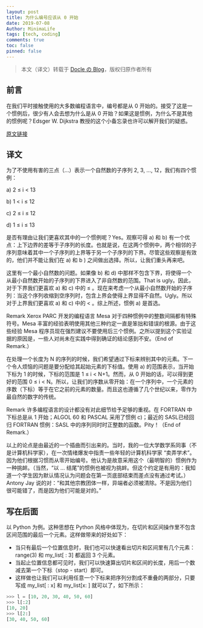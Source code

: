 ```yaml
---
layout: post
title: 为什么编号应该从 0 开始
date: 2019-07-08
Author: MinimaLife
tags: [tech, coding]
comments: true
toc: false
pinned: false
---
```

>本文（译文）转载于 [Docle の Blog](https://docle.github.io/2018/08/26/Why-Numbering-Should-Start-At-Zero/)，版权归原作者所有

## 前言

在我们平时接触使用的大多数编程语言中，编号都是从 0 开始的。接受了这是一个惯例后，很少有人会去想为什么是从 0 开始？如果这是惯例，为什么不是其他的惯例呢？Edsger W. Dijkstra 教授的这个小备忘录也许可以解开我们的疑惑。
<!-- more -->
[原文链接](http://www.cs.utexas.edu/users/EWD/transcriptions/EWD08xx/EWD831.html)

## 译文

为了不使用有害的三点（…）表示一个自然数的子序列 2, 3, …, 12，我们有四个惯例：

a) 2 ≤ i < 13

b) 1 < i ≤ 12

c) 2 ≤ i ≤ 12

d) 1 ≤ i ≤ 13

是否有理由让我们更喜欢其中的一个惯例呢？Yes。观察可得 a) 和 b) 有一个优点：上下边界的差等于子序列的长度。也就是说，在这两个惯例中，两个相邻的子序列意味着其中一个子序列的上界等于另一个子序列的下界。尽管这些观察是有效的，他们并不能让我们在 a) 和 b ) 之间做出选择。所以，让我们重头再来吧。

这里有一个最小自然数的问题。如果像 b) 和 d) 中那样不包含下界，将使得一个从最小自然数开始的子序列的下界进入了非自然数的范围。That is ugly。因此，对于下界我们更喜欢 a) 和 c) 中的 ≤ 。现在来考虑一个从最小自然数开始的子序列：当这个序列收缩到空序列时，包含上界会使得上界显得不自然。Ugly。所以对于上界我们更喜欢 a) 和 c) 中的 < 。综上所述，惯例 a) 是首选。

Remark Xerox PARC 开发的编程语言 Mesa 对于四种惯例中的整数间隔都有特殊符号。Mesa 丰富的经验表明使用其他三种约定一直是笨拙和错误的根源。由于这些经验 Mesa 程序员现在强烈建议不要使用后三个惯例。之所以提到这个实验证据的原因是，一些人对尚未在实践中得到确证的结论感到不安。（End of Remark.）


在处理一个长度为 N 的序列的时候，我们希望通过下标来辨别其中的元素。下一个令人烦恼的问题是要分配给其起始元素的下标值。使用 a) 的范围表示，当开始下标为 1 的时候，下标的范围是 1 ≤ i < N+1。然而，从 0 开始的话，可以得到更好的范围 0 ≤ i < N。所以，让我们的序数从零开始：在一个序列中，一个元素的序数（下标）等于在它之前的元素的数量。而且这也遵循了几个世纪以来，零作为最自然的数字的传统。

Remark 许多编程语言的设计都没有对此细节给予足够的重视。在 FORTRAN 中下标总是从 1 开始；ALGOL 60 和 PASCAL 采用了惯例 c)；最近的 SASL已经回归 FORTRAN 惯例：SASL 中的序列同时时正整数的函数。Pity！（End of Remark.）


以上的论点是由最近的一个插曲而引出来的。当时，我的一位大学数学系同事（不是计算机科学家），在一次情绪爆发中指责一些年轻的计算机科学家 “卖弄学术”。因为他们根据习惯而从零开始编号。他认为是故意采用这个（最明智的）惯例作为一种挑衅。（当然，“以 … 结尾”的惯例也被视为挑衅。但这个约定是有用的：我知道一个学生因为默认情况认为问题会在第一页底部结束而差点没有通过考试。）Antony Jay 说的对：“和其他宗教团体一样，异端者必须被清除。不是因为他们很可能错了，而是因为他们可能是对的。”

## 写在后面

以 Python 为例。这种思想在 Python 风格中体现为，在切片和区间操作里不包含区间范围的最后一个元素。这样做带来的好处如下：
* 当只有最后一个位置信息时，我们也可以快速看出切片和区间里有几个元素：range(3) 和 my_list[ : 3] 都返回 3 个元素。
* 当起止位置信息都可见时，我们可以快速算出切片和区间的长度，用后一个数减去第一个下标（stop - start）即可。
* 这样做也让我们可以利用任意一个下标来把序列分割成不重叠的两部分，只要写成 my_list[ : x] 和 my_list[x: ] 就可以了，如下所示：

``` python
>>> l = [10, 20, 30, 40, 50, 60]
>>> l[:2]
[10, 20]
>>> l[2:]
[30, 40, 50, 60]
```

